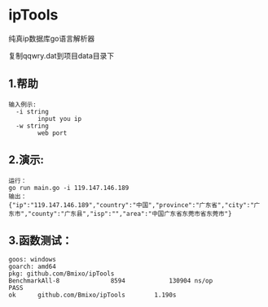 # ipTools
纯真ip数据库go语言解析器

复制qqwry.dat到项目data目录下

## 1.帮助
```
输入例示:
  -i string
        input you ip
  -w string
        web port
```

## 2.演示:
```
运行：
go run main.go -i 119.147.146.189
输出：
{"ip":"119.147.146.189","country":"中国","province":"广东省","city":"广东市","county":"广东县","isp":"","area":"中国广东省东莞市省东莞市"}

```

## 3.函数测试：
```cassandraql
goos: windows
goarch: amd64
pkg: github.com/Bmixo/ipTools
BenchmarkAll-8              8594            130904 ns/op
PASS
ok      github.com/Bmixo/ipTools        1.190s

```
